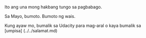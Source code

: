 Ito ang una mong hakbang tungo sa pagbabago.

Sa Mayo, bumoto. Bumoto ng wais.

Kung ayaw mo, bumalik sa Udacity para mag-aral o kaya bumalik sa [umpisa] (../../salamat.md)
